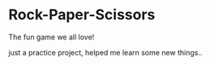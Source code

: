 # Rock-Paper-Scissors

The fun game we all love!

just a practice project,  helped me learn some new things..
